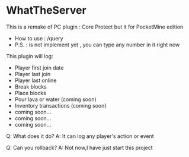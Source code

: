 # WhatTheServer
This is a remake of PC plugin : Core Protect but it for PocketMine edition

- How to use : /query <x1> <y1> <z1> <x2> <y2> <z2> <time>
- P.S. : <Time> is not implement yet , you can type any number in it right now

This plugin will log:
- Player first join date
- Player last join
- Player last online
- Break blocks
- Place blocks
- Pour lava or water (coming soon)
- Inventory transactions (coming soon)
- coming soon...
- coming soon...
- coming soon...

Q: What does it do?
A: It can log any player's action or event

Q: Can you rollback?
A: Not now,I have just start this project
